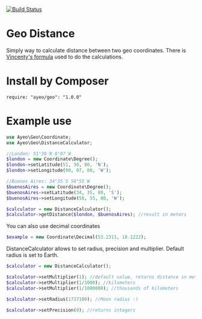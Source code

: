 [![Build Status](https://travis-ci.org/ayeo/geo.svg?branch=master)](https://travis-ci.org/ayeo/geo)

Geo Distance
============

Simply way to calculate distance between two geo coordinates. There is [Vincenty's formula](http://en.wikipedia.org/wiki/Vincenty%27s_formula) used to do the  calculations.


Install by Composer
===================

```
require: "ayeo/geo": "1.0.0"
```

Example use
===========

```php
use Ayeo\Geo\Coordinate;
use Ayeo\Geo\DistanceCalculator;

//London: 51°30′N 0°07′W
$london = new Coordinate\Degree();
$london->setLatitude(51, 30, 00, 'N');
$london->setLongitude(00, 07, 00, 'W');

//Buenos Aires: 34°35′S 58°55′W
$buenosAires = new Coordinate\Degree();
$buenosAires->setLatitude(34, 35, 00, 'S');
$buenosAires->setLongitude(58, 55, 00, 'W');

$calculator = new DistanceCalculator();
$calculator->getDistance($london, $buenosAires); //result in meters
```
        
You can also use decimal coordinates 
```php
$example = new Coordinate\Decimal(53.2311, 18.1222);
```

DistanceCalculator allows to set radius, precision and multiplier. Default radius is set to Earth.

```php
$calculator = new DistanceCalculator();

$calculator->setMultiplier(1); //default value, returns distance in meters
$calculator->setMultiplier(1/1000); //kilometers
$calculator->setMultiplier(1/1000000); //thousands of kilometers

$calculator->setRadius(1737100); //Moon radius :)

$calculator->setPrecision(0); //returns integers
```
